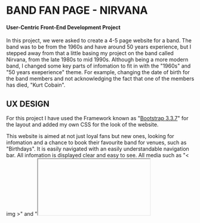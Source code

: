 # BAND FAN PAGE - NIRVANA
 
#### User-Centric Front-End Development Project

In this project, we were asked to create a 4-5 page website for a band. The band was to be from the 1960s and have around 50 years experience, but I stepped away from that a little basing my project on the band called Nirvana, from the late 1980s to mid 1990s. 
Although being a more modern band, I changed some key parts of infomation to fit in with the "1960s" and "50 years exeperience" theme. For example, changing the date of birth for the band members and not acknowledging the fact that one of the members has died, "Kurt Cobain".

## UX DESIGN

For this project I have used the Framework known as "[Bootstrap 3.3.7](http://getbootstrap.com/docs/3.3/)" for the layout and added my own CSS for the look of the website.

This website is aimed at not just loyal fans but new ones, looking for infomation and a chance to book their favourite band for venues, such as "Birthdays".
It is easily navigated with an easily understandable navigation bar. All infomation is displayed clear and easy to see. All media such as "< img >" and "<iframe>" has been sized accordingly.


## FEATURES

All pages on this site include the "Header" and "Footer". The Header consists of the navigation bar and logo. The Footer has links to Official Nirvana social media pages and "Terms/Privacy" pages.

I chose "Gold" and "Black" for the main colors as they are used for Nirvana's actual logo. The colors used in this project were:

- "#fab824" (**Gold. Text Color**)
- "#a3730c" (**strong orange(brown)/strong gamboge. Hover Effect**)
- "black"   (**Background**)

I have imported the fonts from Google: "**Abril+Fatface**" (For the main Nirvana logo located at the top left). "**Gloria+Hallelujah**" (For the main text spread across the whole site).
I chose "Abril+Fatface" as it resembles the actual font used for the real Nirvana logo. I chose the "Gloria+Hallelujah" font as I thought it fits well with the "rock/grunge" band genre.

### [index.html](https://band-fan-page-capitainholmes.c9users.io/index.html)

This is the opening page, where fans are will notice a video that plays automatically and the current tour the band is on.

On this page I have used multiple links, such as:

- [Youtube](https://www.youtube.com/embed/pkcJEvMcnEg?rel=0&autoplay=1)
- [Spotify](https://open.spotify.com/embed/album/1To7kv722A8SpZF789MZy7)
- [Image](https://images.genius.com/4465191b365db223ee48932553c77c6c.559x559x1.jpg)

Footer Links applied to all pages:

- [Facebook](https://www.facebook.com/Nirvana)
- [Twitter](https://twitter.com/Nirvana)
- [Youtube](https://www.youtube.com/user/NirvanaVEVO) (All YouTube videos have been copied from here)

The Image [gig-poster] was taken and saved from googled images. 

### [about.html](https://band-fan-page-capitainholmes.c9users.io/about.html)

This page is dedicated to giving fans a little infomation on not only the band, but each band member.

On this page I have copied links from social media, YouTube and other sites:

- [Image](https://img.apmcdn.org/9366269874562bbfd3d954e8a7b1a0d8d8f2bce3/uncropped/a21c90-20130927-steve-albini-letter.jpg)
- [RockHall](https://www.rockhall.com/inductees/nirvana)
- [Image](https://hips.hearstapps.com/esquireuk.cdnds.net/15/37/original/original-kurt-cobain-style-43-jpg-151570f5.jpg)
- [Image](https://pbs.twimg.com/profile_images/3773972635/c03b4151cd39036f922343d3ffab4bb8_400x400.jpeg)
- [Facebook](https://www.facebook.com/ScreamDC/)
- [FooFighters](https://foofighters.com/)
- [Image](https://upload.wikimedia.org/wikipedia/commons/thumb/b/bd/Foo_Fighters_-_Rock_am_Ring_2018-5671.jpg/1200px-Foo_Fighters_-_Rock_am_Ring_2018-5671.jpg)

### [music.html](https://band-fan-page-capitainholmes.c9users.io/music.html)

This page is where fans can have a listen at some of the best songs the band has produced.

On this page, all video links have come from:

- [Youtube](https://www.youtube.com/user/NirvanaVEVO)

### [bookings/contact.html](https://band-fan-page-capitainholmes.c9users.io/bookings-contact.html)

This page is where fans can use the forms provided to either, book the band for special occassion and/or contact the band with any questions they might have. Also gives fans the ooportunity to sign up for News updates.

## TECHNOLOGIES

Here are links to each techonology I have used:

- [HTML5](https://en.wikipedia.org/wiki/HTML5)
- [CSS3](https://en.wikipedia.org/wiki/Cascading_Style_Sheets)
- [Bootstrap 3.3.7](http://getbootstrap.com/docs/3.3/)
- [JavaScript](https://www.javascript.com)
- [Font Awesome 5](https://fontawesome.com)


## TESTING

I conducted tests on a wide selction of browsers/devices to ensure User's can successfully use the site and it's features.
These tests included browsers:

- Edge - laptop
- Mozilla - laptop
- Chrome - laptop and Iphone
- Safari - Iphone
- Internet Explorer - laptop

## DEPLOYMENT

Whenever I thought that a page was finished, I deployed it to "**GitHub Pages**". I also deployed whenever things were changed/deleted.

Can all be found here [milestone-project-one](https://github.com/CapitainHolmes/milestone-project-one)

## CREDIT

All content/media copied from other sources has been noted above.

## ACKNOWLEDGEMENTS

I received inspiration for this project through being a long fan of the band Nirvana. I used this passion to create the site. 

